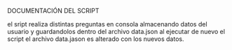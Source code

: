 
DOCUMENTACIÓN DEL SCRIPT

el sript realiza distintas preguntas en consola
almacenando datos del usuario y guardandolos dentro
del archivo data.json al ejecutar de nuevo el script
el archivo data.jason es alterado con los nuevos datos.